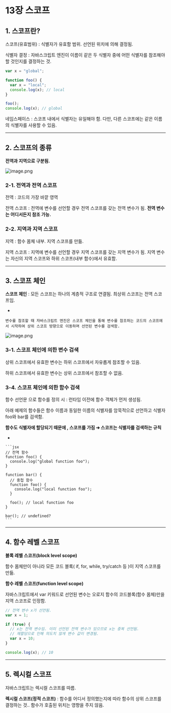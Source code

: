 # 13장 스코프

## 1. 스코프란?

스코프(유효범위) : 식별자가 유효함 범위. 선언된 위치에 의해 결정됨.

식별자 결정 : 자바스크립트 엔진이 이름이 같은 두 식별자 중에 어떤 식별자를 참조해야 할 것인지를 결정하는 것.

```jsx
var x = "global";

function foo() {
  var x = "local";
  console.log(x); // local
}

foo();
console.log(x); // global
```

네임스페이스 : 스코프 내에서 식별자는 유일해야 함. 다만, 다른 스코프에는 같은 이름의 식별자를 사용할 수 있음.

---

## 2. 스코프의 종류

**전역과 지역으로 구분됨.**

![image.png](attachment:694544f3-3fda-46f4-982c-f7c205aafaf3:image.png)

### 2-1. 전역과 전역 스코프

전역 : 코드의 가장 바깥 영역

전역 스코프 : 전역에 변수를 선언할 경우 전역 스코프를 갖는 전역 변수가 됨. **전역 변수는 어디서든지 참조 가능.**

### 2-2. 지역과 지역 스코프

지역 : 함수 몸체 내부. 지역 스코프를 만듦.

지역 스코프 : 지역에 변수를 선언할 경우 지역 스코프를 갖는 지역 변수가 됨. 지역 변수는 자신의 지역 스코프와 하위 스코프(내부 함수)에서 유효함.

---

## 3. 스코프 체인

**스코프 체인** : 모든 스코프는 하나의 계층적 구조로 연결됨. 최상위 스코프는 전역 스코프임.

- 
    
    변수를 참조할 때 자바스크립트 엔진은 스코프 체인을 통해 변수를 참조하는 코드의 스코프에서 시작하여 상위 스코프 방향으로 이동하며 선언된 변수를 검색함.
    

![image.png](attachment:1a5282a8-e224-4d08-926a-074b0d4770ba:image.png)

### 3-1. 스코프 체인에 의한 변수 검색

상위 스코프에서 유효한 변수는 하위 스코프에서 자유롭게 참조할 수 있음.

하위 스코프에서 유효한 변수는 상위 스코프에서 참조할 수 없음.

### 3-4. 스코프 체인에 의한 함수 검색

함수 선언문 으로 함수를 정의 시 : 런타임 이전에 함수 객체가 먼저 생성됨.

아래 예제의 함수들은 함수 이름과 동일한 이름의 식별자를 암묵적으로 선언하고 식별자 foo와 bar를  검색함.

**함수도 식별자에 할당되기 때문에 , 스코프를 가짐 ➔ 스코프는 식별자를 검색하는 규칙**

- 
    
    ```jsx
    // 전역 함수
    function foo() {
      console.log("global function foo");
    }
    
    function bar() {
      // 중첩 함수
      function foo() {
        console.log("local function foo");
      }
    
      foo(); // local function foo
    }
    
    bar(); // undefined?
    ```
    

---

## 4. 함수 레벨 스코프

**블록 레벨 스코프(block level scope)**

함수 몸체만이 아니라 모든 코드 블록( if, for, while, try/catch 등 )이 지역 스코프를 만듦.

**함수 레벨 스코프(function level scope)**

자바스크립트에서 var 키워드로 선언된 변수는 오로지 함수의 코드블록(함수 몸체)만을 지역 스코프로 인정함.

```jsx
// 전역 변수 x가 선언됨.
var x = 1;

if (true) {
  // x는 전역 변수임. 이미 선언된 전역 변수가 있으므로 x는 중복 선언됨.
  // 재할당으로 인해 의도치 않게 변수 값이 변경됨.
  var x = 10;
}

console.log(x); // 10
```

---

## 5. 렉시컬 스코프

자바스크립트는 렉시컬 스코프를 따름.

**렉시컬 스코프(정적 스코프)** : 함수를 어디서 정의했는지에 따라 함수의 상위 스코프를 결정하는 것.. 함수가 호출된 위치는 영향을 주지 않음.
